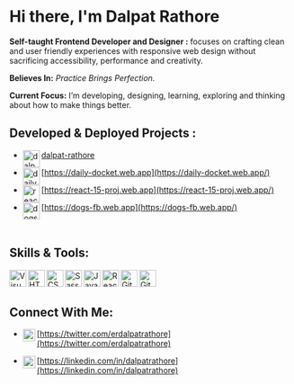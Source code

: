 # Hi there, I'm Dalpat Rathore

**Self-taught Frontend Developer and Designer :** focuses on crafting clean and user friendly experiences with responsive web design without sacrificing accessibility, performance and creativity.

**Believes In:** _Practice Brings Perfection._

**Current Focus:** I’m developing, designing, learning, exploring and thinking about how to make things better.

## Developed & Deployed Projects :

- <img align="left" alt="dalpat rathore" width="30px" src="https://github.com/DalpatRathore/dalpatrathore/blob/main/assets/dalpat-rathore.ico" />[dalpat-rathore](https://github.com/DalpatRathore)

- <img align="left" alt="daily-docket" width="30px" src="https://github.com/DalpatRathore/dalpatrathore/blob/main/assets/daily-docket.ico" />[https://daily-docket.web.app](https://daily-docket.web.app/)

- <img align="left" alt="react-15-porjects" width="30px" src="https://github.com/DalpatRathore/dalpatrathore/blob/main/assets/react-15-proj.ico" />[https://react-15-proj.web.app](https://react-15-proj.web.app/)

- <img align="left" alt="dogs-web" width="30px" src="https://github.com/DalpatRathore/dalpatrathore/blob/main/assets/dogs-web.ico" />[https://dogs-fb.web.app](https://dogs-fb.web.app/)

<br />

## Skills & Tools:

<img align="left" alt="Visual Studio Code" width="30px" src="https://github.com/DalpatRathore/dalpatrathore/blob/main/assets/vscode.svg" />
<img align="left" alt="HTML5" width="30px" src="https://github.com/DalpatRathore/dalpatrathore/blob/main/assets/html.svg" />
<img align="left" alt="CSS3" width="30px" src="https://github.com/DalpatRathore/dalpatrathore/blob/main/assets/css.svg" />
<img align="left" alt="Sass" width="30px" src="https://github.com/DalpatRathore/dalpatrathore/blob/main/assets/sass.svg" />
<img align="left" alt="JavaScript" width="30px" src="https://github.com/DalpatRathore/dalpatrathore/blob/main/assets/javascript.svg" />
<img align="left" alt="React" width="30px" src="https://github.com/DalpatRathore/dalpatrathore/blob/main/assets/react.svg" />

<img align="left" alt="Git" width="30" src="https://github.com/DalpatRathore/dalpatrathore/blob/main/assets/git.svg" />
<img align="left" alt="GitHub" width="30px" src="https://github.com/DalpatRathore/dalpatrathore/blob/main/assets/github.svg" />
<br />
<br />

## Connect With Me:

- <img align="left" alt="dalpat rathore | Twitter" width="22px" src="https://cdn.jsdelivr.net/npm/simple-icons@v3/icons/twitter.svg" />[https://twitter.com/erdalpatrathore](https://twitter.com/erdalpatrathore)

- <img align="left" alt="dalpat rathore | LinkedIn" width="22px" src="https://cdn.jsdelivr.net/npm/simple-icons@v3/icons/linkedin.svg" />[https://linkedin.com/in/dalpatrathore](https://linkedin.com/in/dalpatrathore)

<br />
